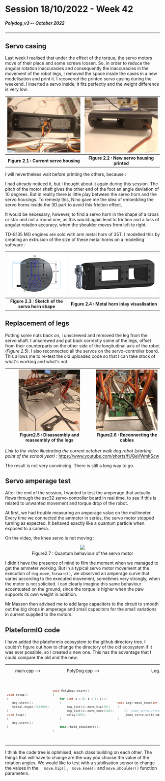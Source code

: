 # Session 18/10/2022 - Week 42

##### Polydog_v3 -- October 2022

-----

## Servo casing

Last week I realised that under the effect of the torque, the servo motors move of their place and some screws loosen. So, in order to reduce the angular rotation inaccuracies and consequently the inaccuracies in the movement of the robot legs, I removed the space inside the cases in a new modelisation and print it. I recovered the printed servo casing during the weekend. I inserted a servo inside, it fits perfectly and the weight difference is very low.

|![Figure  2.1 : Current servo housing](current_housing_comparison.jpeg)|![Figure  2.2 : New servo housing printed](new_housing_fits.jpeg)|
|:---:|:---:|
| <b>Figure  2.1 : Current servo housing</b>|<b>Figure  2.2 : New servo housing printed</b>|

I will nevertheless wait before printing the others, because :

I had already noticed it, but I thought about it again during this session. The pitch of the motor shaft gives the other end of the foot an angle deviation of 10 degrees. But in reality there is little play between the servo horn and the servo housings. To remedy this, Nino gave me the idea of embedding the servo horns inside the 3D part to avoid this friction effect.

It would be necessary, however, to find a servo horn in the shape of a cross or star and not a round one, as this would again lead to friction and a loss of angular rotation accuracy, when the shoulder moves from left to right.

TD-8135 MG engines are sold with 
 arm metal horn of 35T. I modelled this by creating an extrusion of the size of these metal horns on a modelling software : 

|![Figure  2.3 : Sketch of the servo horn shape ](metal_horn_inlay_sketch.PNG)|![Figure  2.4 : Metal horn inlay visualition](Extrusion_inlay_visualisation.PNG)|
|:---:|:---:|
| <b>Figure  2.3 : Sketch of the servo horn shape</b>|<b>Figure  2.4 : Metal horn inlay visualisation</b>| 

## Replacement of legs

Putting some nuts back on, I unscrewed and removed the leg from the servo shaft. I unscrewed and put back correctly some of the legs, offset from their counterparts on the other side of the longitudinal axis of the robot (*Figure 2.5*). I also reconnected all the servos on the servo-controller board. This allows me to re-test the old uploaded code so that I can take stock of what's working and what's not.

|<img src="Disassembly_and_reassembly_of_the_legs.jpeg" style="height: 200px; width:200px;"/><figcaption>Figure2.5 : Disassembly and reassembly of the legs</figcaption>|<img src="Reconnecting_the_cables.jpeg"  style="height: 200px; width:200px;"/><figcaption>Figure2.6 : Reconnecting the cables</figcaption>|
|:---:|:---:|

*Link to the video illustrating the current october walk dog robot (starting point of the school year) :* https://www.youtube.com/shorts/fUQeVWmkScw

The result is not very convincing.  There is still a long way to go.

## Servo amperage test

After the end of the session, I wanted to test the amperage that actually flows through the ssc32 servo-controller board in real time, to see if this is related to unwanted movement and torque drop of the robot.

At first, we had trouble measuring an amperage value on the multimeter. Every time we connected the ammeter in series, the servo motor stopped turning as expected. It behaved exactly like a quantum particle when exposed to a camera.

On the video, the knee servo is not moving :

<figure align="center"><img src="testing_amperage_trough_ssc32card.gif"><figcaption>Figure2.7 : Quantum behaviour of the servo motor</figcaption></figure>

I didn't have the presence of mind to film the moment when we managed to get the ammeter working. But in a typical servo motor movement at the execution of ```dog.move_forward()```, we observed an amperage curve that varies according to the executed movement, sometimes very strongly, when the motor is not solicited. I can clearly imagine this same behaviour accentuated on the ground, since the torque is higher when the paw supports its own weight in addition.

Mr Masson then advised me to add large capacitors to the circuit to smooth out the big drops in amperage and small capacitors for the small variations in current supplied to the motors.

## PlateformIO code

I have added the plateformio ecosystem to the github directory tree. I couldn't figure out how to change the directory of the old ecosystem if it was ever possible, so I created a new one. This has the advantage that I could compare the old and the new.
<table><tr>
<td align="center"> main.cpp  --> </td>
<td align="center"> PolyDog.cpp --> </td>
<td align="center"> Leg.cpp --> </td>
<td align="center"> CustomServo.cpp  --></td>
<td align="center"> Figure2.8_:_Polydog_standing_up  -->  </td>
</tr>
<tr>
<td style=font-size:80% >

 ```cpp
void setup()
{
    dog.start();
    Serial.begin(115200);
}
void loop()
{
    dog.start();   
}
```
</td>
<td style=font-size:80%>

```cpp
void PolyDog::start()
{
    for (int i = 0; i < 4; i++)
    {
        leg_list[i].move_hip(70);
        leg_list[i].move_knee(140);
        delay(100);
    }

    this->hold_shoulders();
}
```
</td>
<td style=font-size:80%>

```cpp
void Leg::move_knee(int angle, int offset)
{
    // _knee_servo.write(abs(_knee_offset - angle));
    _knee_servo.write(abs(offset - angle));
}
```

</td>
<td style=font-size:80%>

```cpp
void CustomServo::write(int angle)
{
  move(map(angle, 0, 180, 500, 2500), 0);
}

void CustomServo::move(int position, int time)
{
  Serial.print("#");
  Serial.print(_pin);
  Serial.print(" P");
  Serial.print(position);
  Serial.print(" T");
  Serial.println(time);
  delay(time);
}
```

</td>
<td><img src="side_view_robot_standing_up.jpeg" style="width:100%;"/></td>
</tr>
</table> 


I think the code tree is optimised, each class building on each other. The things that will have to change are the way you choose the value of the rotation angles. We would like to test with a stabilisation sensor to change the values in the ``` 
move.hip()``` , ``` move.knee()```  and ```move.shoulder()``` function parameters.





